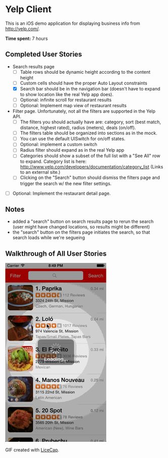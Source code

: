 # Yelp Client

This is an iOS demo application for displaying business info from http://yelp.com/.

**Time spent:** 7 hours


## Completed User Stories

* Search results page
    * [ ] Table rows should be dynamic height according to the content height
    * [ ] Custom cells should have the proper Auto Layout constraints
    * [x] Search bar should be in the navigation bar (doesn't have to expand to show location like the real Yelp app does).
    * [ ] Optional: infinite scroll for restaurant results
    * [ ] Optional: Implement map view of restaurant results
* Filter page. Unfortunately, not all the filters are supported in the Yelp API.
    * [ ] The filters you should actually have are: category, sort (best match, distance, highest rated), radius (meters), deals (on/off).
    * [ ] The filters table should be organized into sections as in the mock.
    * [ ] You can use the default UISwitch for on/off states.
    * [ ] Optional: implement a custom switch
    * [ ] Radius filter should expand as in the real Yelp app
    * [ ] Categories should show a subset of the full list with a "See All" row to expand. Category list is here: http://www.yelp.com/developers/documentation/category_list (Links to an external site.)
    * [ ] Clicking on the "Search" button should dismiss the filters page and trigger the search w/ the new filter settings.
* [ ] Optional: Implement the restaurant detail page.


## Notes

* added a "search" button on search results page to rerun the search (user might have changed locations, so results might be different)
* the "search" button on the filters page initiates the search, so that search loads while we're segueing


## Walkthrough of All User Stories

![Video Walkthrough](hw.gif)

GIF created with [LiceCap](http://www.cockos.com/licecap/).


